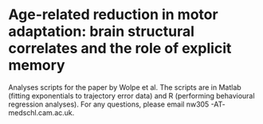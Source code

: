 # Age-related reduction in motor adaptation: brain structural correlates and the role of explicit memory

Analyses scripts for the paper by Wolpe et al. 
The scripts are in Matlab (fitting exponentials to trajectory error data) and R (performing behavioural regression analyses).
For any questions, please email nw305 -AT- medschl.cam.ac.uk.
